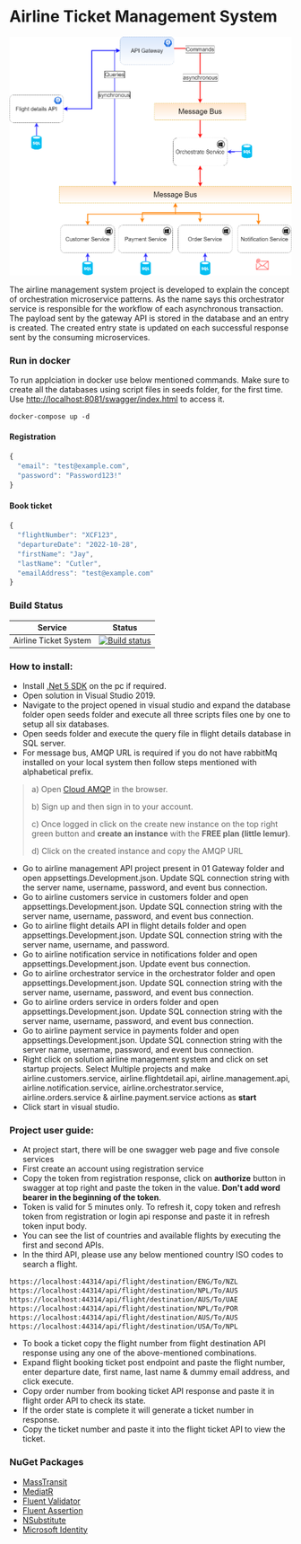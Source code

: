 # Airline Ticket Management System

![](https://github.com/qasimshk/AirlineManagementSystem/blob/master/System%20Design.png)

The airline management system project is developed to explain the concept of orchestration microservice patterns. As the name says this orchestrator service is responsible for the workflow of each asynchronous transaction. The payload sent by the gateway API is stored in the database and an entry is created. The created entry state is updated on each successful response sent by the consuming microservices. 

### Run in docker
To run applciation in docker use below mentioned commands. Make sure to create all the databases using script files in seeds folder, for the first time. Use [http://localhost:8081/swagger/index.html](http://localhost:8081/swagger/index.html) to access it.
```
docker-compose up -d
```

#### Registration
```javascript
{
  "email": "test@example.com",
  "password": "Password123!"
}
```

#### Book ticket
```javascript
{
  "flightNumber": "XCF123",
  "departureDate": "2022-10-28",
  "firstName": "Jay",
  "lastName": "Cutler",
  "emailAddress": "test@example.com"
}
```

### Build Status 

| Service | Status |
| ------------- | ------------- |
| Airline Ticket System | [![Build status](https://dev.azure.com/CematixSolutions/CT%20Microservices/_apis/build/status/gateway-microservice-ci)](https://dev.azure.com/CematixSolutions/CT%20Microservices/_build/latest?definitionId=5) |

### How to install:
- Install [.Net 5 SDK](https://dotnet.microsoft.com/download/dotnet/5.0) on the pc if required.
- Open solution in Visual Studio 2019.
- Navigate to the project opened in visual studio and expand the database folder open seeds folder and execute all three scripts files one by one to setup all six databases.
- Open seeds folder and execute the query file in flight details database in SQL server.
- For message bus, AMQP URL is required if you do not have rabbitMq installed on your local system then follow steps mentioned with alphabetical prefix.
> a) Open [Cloud AMQP](https://www.cloudamqp.com/) in the browser.
>
> b) Sign up and then sign in to your account.
>
> c) Once logged in click on the create new instance on the top right green button and <b>create an instance</b> with the <b>FREE plan (little lemur)</b>.
>
> d) Click on the created instance and copy the AMQP URL
- Go to airline management API project present in 01 Gateway folder and open appsettings.Development.json. Update SQL connection string with the server name, username, password, and event bus connection.
- Go to airline customers service in customers folder and open appsettings.Development.json. Update SQL connection string with the server name, username, password, and event bus connection.
- Go to airline flight details API in flight details folder and open appsettings.Development.json. Update SQL connection string with the server name, username, and password.
- Go to airline notification service in notifications folder and open appsettings.Development.json. Update event bus connection.
- Go to airline orchestrator service in the orchestrator folder and open appsettings.Development.json. Update SQL connection string with the server name, username, password, and event bus connection.
- Go to airline orders service in orders folder and open appsettings.Development.json. Update SQL connection string with the server name, username,  password, and event bus connection.
- Go to airline payment service in payments folder and open appsettings.Development.json. Update SQL connection string with the server name, username, password, and event bus connection.
- Right click on solution airline management system and click on set startup projects. Select Multiple projects and make airline.customers.service, airline.flightdetail.api, airline.management.api, airline.notification.service, airline.orchestrator.service, airline.orders.service & airline.payment.service actions as <b>start</b>
- Click start in visual studio.
  
### Project user guide:
- At project start, there will be one swagger web page and five console services
- First create an account using registration service
- Copy the token from registration response, click on <b>authorize</b> button in swagger at top right and paste the token in the value. <b>Don't add word bearer in the beginning of the token</b>.
- Token is valid for 5 minutes only. To refresh it, copy token and refresh token from registration or login api response and paste it in refresh token input body.
- You can see the list of countries and available flights by executing the first and second APIs.
- In the third API, please use any below mentioned country ISO codes to search a flight.
```
https://localhost:44314/api/flight/destination/ENG/To/NZL 
https://localhost:44314/api/flight/destination/NPL/To/AUS 
https://localhost:44314/api/flight/destination/AUS/To/UAE 
https://localhost:44314/api/flight/destination/NPL/To/POR 
https://localhost:44314/api/flight/destination/AUS/To/AUS 
https://localhost:44314/api/flight/destination/USA/To/NPL 
```
- To book a ticket copy the flight number from flight destination API response using any one of the above-mentioned combinations.
- Expand flight booking ticket post endpoint and paste the flight number, enter departure date, first name, last name & dummy email address, and click execute.
- Copy order number from booking ticket API response and paste it in flight order API to check its state.
- If the order state is complete it will generate a ticket number in response.
- Copy the ticket number and paste it into the flight ticket API to view the ticket.

### NuGet Packages

- [MassTransit](https://masstransit-project.com/getting-started/)
- [MediatR](https://github.com/jbogard/MediatR/wiki)
- [Fluent Validator](https://docs.fluentvalidation.net/en/latest/index.html)
- [Fluent Assertion](https://fluentassertions.com/introduction)
- [NSubstitute](https://nsubstitute.github.io/help/getting-started/)
- [Microsoft Identity](https://docs.microsoft.com/en-us/dotnet/api/microsoft.aspnetcore.identity?view=aspnetcore-6.0)

 

 

 

